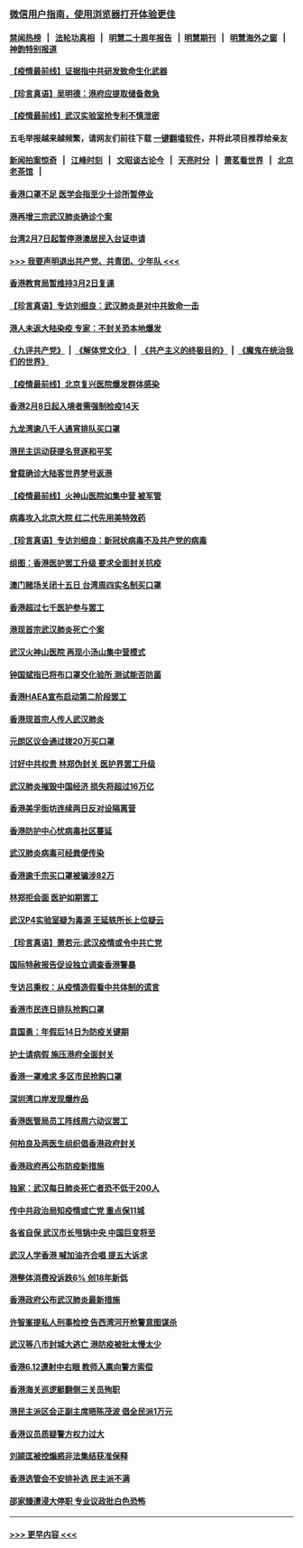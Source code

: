 ### [微信用户指南，使用浏览器打开体验更佳](https://github.com/gfw-breaker/banned-news1/blob/master/indexes/wechat-guide.md?t=0)
#### [禁闻热榜](热点新闻.md?t=0)  &nbsp;&nbsp;|&nbsp;&nbsp; [法轮功真相](https://github.com/gfw-breaker/truth/blob/master/README.md?t=0) &nbsp;&nbsp;|&nbsp;&nbsp; [明慧二十周年报告](https://github.com/gfw-breaker/mh-reports/blob/master/README.md?t=0) &nbsp;&nbsp;|&nbsp;&nbsp;[明慧期刊](https://github.com/gfw-breaker/mh-qikan) &nbsp;&nbsp;|&nbsp;&nbsp; [明慧海外之窗](https://github.com/gfw-breaker/mh-news/blob/master/README.md?t=0) &nbsp;&nbsp;|&nbsp;&nbsp; [神韵特别报道](https://github.com/gfw-breaker/mh-news/blob/master/shenyun.md?t=0)
#### [【疫情最前线】证据指中共研发致命生化武器](../pages/nsc415/n11853087.md?t=02090133) 
#### [【珍言真语】吴明德：港府应提取储备救急](../pages/nsc415/n11852734.md?t=02090133) 
#### [【疫情最前线】武汉实验室抢专利不慎泄密](../pages/nsc415/n11850310.md?t=02090133) 
#### 五毛举报越来越频繁，请网友们前往下载 [一键翻墙软件](https://github.com/gfw-breaker/ssr-accounts)，并将此项目推荐给亲友
#### [新闻拍案惊奇](https://github.com/gfw-breaker/banned-news1/blob/master/pages/link4.md) &nbsp;&nbsp;|&nbsp;&nbsp; [江峰时刻](https://github.com/gfw-breaker/banned-news1/blob/master/pages/link4.md) &nbsp;&nbsp;|&nbsp;&nbsp; [文昭谈古论今](https://github.com/gfw-breaker/banned-news1/blob/master/pages/link4.md) &nbsp;&nbsp;|&nbsp;&nbsp; [天亮时分](https://github.com/gfw-breaker/banned-news1/blob/master/pages/link4.md) &nbsp;&nbsp;|&nbsp;&nbsp; [萧茗看世界](https://github.com/gfw-breaker/banned-news1/blob/master/pages/link4.md) &nbsp;&nbsp;|&nbsp;&nbsp; [北京老茶馆](https://github.com/gfw-breaker/banned-news1/blob/master/pages/link4.md) &nbsp;&nbsp;|&nbsp;&nbsp; 
#### [香港口罩不足 医学会指至少十诊所暂停业](../pages/nsc415/n11850301.md?t=02090133) 
#### [港再增三宗武汉肺炎确诊个案](../pages/nsc415/n11850328.md?t=02090133) 
#### [台湾2月7日起暂停港澳居民入台证申请](../pages/nsc415/n11850304.md?t=02090133) 
#### [>>> 我要声明退出共产党、共青团、少年队 <<<](https://github.com/begood0513/goodnews/blob/master/quit/letter.md) 
#### [香港教育局暂维持3月2日复课](../pages/nsc415/n11850260.md?t=02090133) 
#### [【珍言真语】专访刘细良：武汉肺炎是对中共致命一击](../pages/nsc415/n11849934.md?t=02090133) 
#### [港人未返大陆染疫 专家：不封关恐本地爆发](../pages/nsc415/n11848021.md?t=02090133) 
#### [《九评共产党》](https://github.com/begood0513/9ping.md/blob/master/README.md) &nbsp;|&nbsp; [《解体党文化》](../../../../jtdwh.md/blob/master/README.md)  &nbsp;|&nbsp; [《共产主义的终极目的》](../../../../gczydzjmd.md/blob/master/README.md) &nbsp;|&nbsp; [《魔鬼在统治我们的世界》](../../../../mgztzwmdsj.md/blob/master/README.md) 
#### [【疫情最前线】北京复兴医院爆发群体感染](../pages/nsc415/n11847626.md?t=02090133) 
#### [香港2月8日起入境者需强制检疫14天](../pages/nsc415/n11847658.md?t=02090133) 
#### [九龙湾逾八千人通宵排队买口罩](../pages/nsc415/n11847647.md?t=02090133) 
#### [港民主运动获提名竞逐和平奖](../pages/nsc415/n11847633.md?t=02090133) 
#### [曾载确诊大陆客世界梦号返港](../pages/nsc415/n11847608.md?t=02090133) 
#### [【疫情最前线】火神山医院如集中营 被军管](../pages/nsc415/n11847524.md?t=02090133) 
#### [病毒攻入北京大院 红二代先用美特效药](../pages/nsc415/n11847427.md?t=02090133) 
#### [【珍言真语】专访刘细良：新冠状病毒不及共产党的病毒](../pages/nsc415/n11847164.md?t=02090133) 
#### [组图：香港医护罢工升级 要求全面封关抗疫](../pages/nsc415/n11844107.md?t=02090133) 
#### [澳门赌场关闭十五日 台湾周四实名制买口罩](../pages/nsc415/n11845083.md?t=02090133) 
#### [香港超过七千医护参与罢工](../pages/nsc415/n11845051.md?t=02090133) 
#### [港现首宗武汉肺炎死亡个案](../pages/nsc415/n11844998.md?t=02090133) 
#### [武汉火神山医院 再现小汤山集中营模式](../pages/nsc415/n11844763.md?t=02090133) 
#### [钟国斌指已将布口罩交化验所 测试能否防菌](../pages/nsc415/n11842783.md?t=02090133) 
#### [香港HAEA宣布启动第二阶段罢工](../pages/nsc415/n11842723.md?t=02090133) 
#### [香港现首宗人传人武汉肺炎](../pages/nsc415/n11842766.md?t=02090133) 
#### [元朗区议会通过拨20万买口罩](../pages/nsc415/n11842754.md?t=02090133) 
#### [讨好中共权贵 林郑伪封关 医护界罢工升级](../pages/nsc415/n11842359.md?t=02090133) 
#### [武汉肺炎摧毁中国经济 损失将超过16万亿](../pages/nsc415/n11839723.md?t=02090133) 
#### [香港美孚街坊连续两日反对设隔离营](../pages/nsc415/n11839962.md?t=02090133) 
#### [香港防护中心忧病毒社区蔓延](../pages/nsc415/n11839933.md?t=02090133) 
#### [武汉肺炎病毒可经粪便传染](../pages/nsc415/n11839939.md?t=02090133) 
#### [香港逾千宗买口罩被骗涉82万](../pages/nsc415/n11839914.md?t=02090133) 
#### [林郑拒会面 医护如期罢工](../pages/nsc415/n11839892.md?t=02090133) 
#### [武汉P4实验室疑为毒源 王延轶所长上位疑云](../pages/nsc415/n11835543.md?t=02090133) 
#### [【珍言真语】萧若元:武汉疫情或令中共亡党](../pages/nsc415/n11829394.md?t=02090133) 
#### [国际特赦报告促设独立调查香港警暴](../pages/nsc415/n11833845.md?t=02090133) 
#### [专访吕秉权：从疫情造假看中共体制的谎言](../pages/nsc415/n11833813.md?t=02090133) 
#### [香港市民连日排队抢购口罩](../pages/nsc415/n11833794.md?t=02090133) 
#### [袁国勇：年假后14日为防疫关键期](../pages/nsc415/n11831088.md?t=02090133) 
#### [护士请病假 施压港府全面封关](../pages/nsc415/n11831030.md?t=02090133) 
#### [香港一罩难求 多区市民抢购口罩](../pages/nsc415/n11831002.md?t=02090133) 
#### [深圳湾口岸发现爆炸品](../pages/nsc415/n11828802.md?t=02090133) 
#### [香港医管局员工阵线周六动议罢工](../pages/nsc415/n11828762.md?t=02090133) 
#### [何柏良及两医生组织倡香港政府封关](../pages/nsc415/n11828749.md?t=02090133) 
#### [香港政府再公布防疫新措施](../pages/nsc415/n11828716.md?t=02090133) 
#### [独家：武汉每日肺炎死亡者恐不低于200人](../pages/nsc415/n11828240.md?t=02090133) 
#### [传中共政治局知疫情或亡党 重点保11城](../pages/nsc415/n11828145.md?t=02090133) 
#### [各省自保 武汉市长甩锅中央 中国巨变将至](../pages/nsc415/n11828021.md?t=02090133) 
#### [武汉人学香港 喊加油齐合唱 提五大诉求](../pages/nsc415/n11827046.md?t=02090133) 
#### [港整体消费投诉跌6% 创18年新低](../pages/nsc415/n11817280.md?t=02090133) 
#### [香港政府公布武汉肺炎最新措施](../pages/nsc415/n11817152.md?t=02090133) 
#### [许智峯提私人刑事检控 告西湾河开枪警意图谋杀](../pages/nsc415/n11817132.md?t=02090133) 
#### [武汉等八市封城大逃亡 港防疫被批太慢太少](../pages/nsc415/n11817058.md?t=02090133) 
#### [香港6.12遭射中右眼 教师入禀向警方索偿](../pages/nsc415/n11814678.md?t=02090133) 
#### [香港海关巡逻艇翻侧三关员殉职](../pages/nsc415/n11814604.md?t=02090133) 
#### [港民主派区会正副主席晤陈茂波 倡全民派1万元](../pages/nsc415/n11814582.md?t=02090133) 
#### [香港议员质疑警方权力过大](../pages/nsc415/n11814560.md?t=02090133) 
#### [刘颕匡被控煽惑非法集结获准保释](../pages/nsc415/n11811727.md?t=02090133) 
#### [香港选管会不安排补选 民主派不满](../pages/nsc415/n11811691.md?t=02090133) 
#### [邵家臻遭浸大停职 专业议政批白色恐怖](../pages/nsc415/n11811670.md?t=02090133) 

----
#### [ >>> 更早内容 <<< ](../indexes/nsc415-earlier.md)
